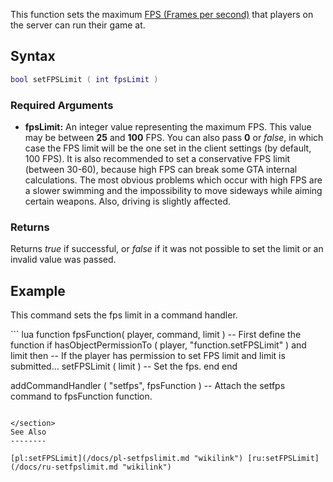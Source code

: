 This function sets the maximum [FPS (Frames per second)](http://en.wikipedia.org/wiki/Frame_rate) that players on the server can run their game at.

Syntax
------

``` lua
bool setFPSLimit ( int fpsLimit )         
```

### Required Arguments

-   **fpsLimit:** An integer value representing the maximum FPS. This value may be between **25** and **100** FPS. You can also pass **0** or *false*, in which case the FPS limit will be the one set in the client settings (by default, 100 FPS). It is also recommended to set a conservative FPS limit (between 30-60), because high FPS can break some GTA internal calculations. The most obvious problems which occur with high FPS are a slower swimming and the impossibility to move sideways while aiming certain weapons. Also, driving is slightly affected.

### Returns

Returns *true* if successful, or *false* if it was not possible to set the limit or an invalid value was passed.

Example
-------

This command sets the fps limit in a command handler.

<section name="Server" class="server" show="true">
``` lua
function fpsFunction( player, command, limit ) -- First define the function
  if hasObjectPermissionTo ( player, "function.setFPSLimit" ) and limit then 
    -- If the player has permission to set FPS limit and limit is submitted...
    setFPSLimit ( limit ) -- Set the fps.
  end
end 

addCommandHandler ( "setfps", fpsFunction ) -- Attach the setfps command to fpsFunction function.
```

</section>
See Also
--------

[pl:setFPSLimit](/docs/pl-setfpslimit.md "wikilink") [ru:setFPSLimit](/docs/ru-setfpslimit.md "wikilink")
